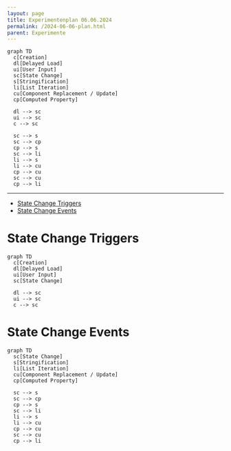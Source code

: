```yaml
---
layout: page
title: Experimentenplan 06.06.2024
permalink: /2024-06-06-plan.html
parent: Experimente
---
```


```mermaid
graph TD
  c[Creation]
  dl[Delayed Load]
  ui[User Input]
  sc[State Change]
  s[Stringification]
  li[List Iteration]
  cu[Component Replacement / Update]
  cp[Computed Property]

  dl --> sc
  ui --> sc
  c --> sc
  
  sc --> s
  sc --> cp
  cp --> s
  sc --> li
  li --> s
  li --> cu
  cp --> cu
  sc --> cu
  cp --> li
```

---

- [State Change Triggers](#state-change-triggers)
- [State Change Events](#state-change-events)

# State Change Triggers

```mermaid
graph TD
  c[Creation]
  dl[Delayed Load]
  ui[User Input]
  sc[State Change]

  dl --> sc
  ui --> sc
  c --> sc
```

# State Change Events

```mermaid
graph TD
  sc[State Change]
  s[Stringification]
  li[List Iteration]
  cu[Component Replacement / Update]
  cp[Computed Property]

  sc --> s
  sc --> cp
  cp --> s
  sc --> li
  li --> s
  li --> cu
  cp --> cu
  sc --> cu
  cp --> li

```